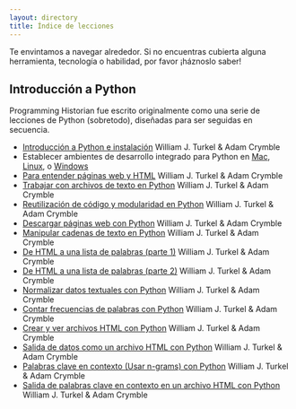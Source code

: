 ```yaml
---
layout: directory
title: Índice de lecciones
---
```


Te envintamos a navegar alrededor. Si no encuentras cubierta alguna herramienta, tecnología o habilidad, por favor ¡háznoslo saber!

<!--Translations of titles of non-Python-introduction lessons removed February 24; see previous commit to get those translations-->

Introducción a Python
----------------------

Programming Historian fue escrito originalmente como una serie de lecciones de Python (sobretodo), diseñadas para ser seguidas en secuencia.

-   [Introducción a Python e instalación](../lessons/introduction-and-installation) <span class="toc-author"> William J. Turkel & Adam Crymble</span>
-   Establecer ambientes de desarrollo integrado para Python en [Mac](../lessons/mac-installation), [Linux](../lessons/linux-installation), o [Windows](../lessons/windows-installation)
-   [Para entender páginas web y HTML](../lessons/viewing-html-files) <span class="toc-author"> William J. Turkel & Adam Crymble</span>
-   [Trabajar con archivos de texto en Python](../lessons/working-with-text-files) <span class="toc-author"> William J. Turkel & Adam Crymble</span>
-   [Reutilización de código y modularidad en Python](../lessons/code-reuse-and-modularity) <span class="toc-author">William J. Turkel & Adam Crymble</span>
-   [Descargar páginas web con Python](../lessons/working-with-web-pages) <span class="toc-author"> William J. Turkel & Adam Crymble</span>
-   [Manipular cadenas de texto en Python](../lessons/manipulating-strings-in-python) <span class="toc-author"> William J. Turkel & Adam Crymble</span>
-   [De HTML a una lista de palabras (parte 1)](../lessons/from-html-to-list-of-words-1) <span class="toc-author"> William J. Turkel & Adam Crymble</span>
-   [De HTML a una lista de palabras (parte 2)](../lessons/from-html-to-list-of-words-2) <span class="toc-author"> William J. Turkel & Adam Crymble</span>
-   [Normalizar datos textuales con Python](../lessons/normalizing-data) <span class="toc-author"> William J. Turkel & Adam Crymble</span>
-   [Contar frecuencias de palabras con Python](../lessons/counting-frequencies) <span class="toc-author"> William J.  Turkel & Adam Crymble</span>
-   [Crear y ver archivos HTML con Python](../lessons/creating-and-viewing-html-files-with-python) <span class="toc-author"> William J. Turkel & Adam Crymble</span>
-   [Salida de datos como un archivo HTML con Python](../lessons/output-data-as-html-file) <span class="toc-author"> William J. Turkel & Adam Crymble</span>
-   [Palabras clave en contexto (Usar n-grams) con Python](../lessons/keywords-in-context-using-n-grams) <span class="toc-author"> William J. Turkel & Adam Crymble</span>
-   [Salida de palabras clave en contexto en un archivo HTML con Python](../lessons/output-keywords-in-context-in-html-file) <span class="toc-author"> William J. Turkel & Adam Crymble</span>
